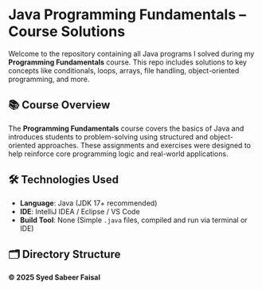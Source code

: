 # Java Programming Fundamentals – Course Solutions

Welcome to the repository containing all Java programs I solved during my **Programming Fundamentals** course. This repo includes solutions to key concepts like conditionals, loops, arrays, file handling, object-oriented programming, and more.

## 📚 Course Overview

The **Programming Fundamentals** course covers the basics of Java and introduces students to problem-solving using structured and object-oriented approaches. These assignments and exercises were designed to help reinforce core programming logic and real-world applications.

## 🛠 Technologies Used

- **Language**: Java (JDK 17+ recommended)
- **IDE**: IntelliJ IDEA / Eclipse / VS Code
- **Build Tool**: None (Simple `.java` files, compiled and run via terminal or IDE)

## 🗂 Directory Structure

**© 2025 Syed Sabeer Faisal**

